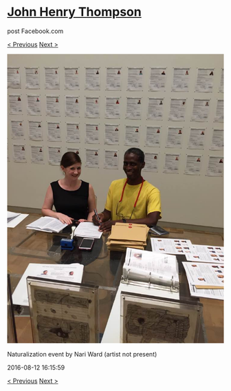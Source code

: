 # [John Henry Thompson](../README.md)
post Facebook.com

[< Previous](2016-08-12-1.md) [Next >](2016-08-11-1.md)

[![](../media/2016-08-12/Naturalization-event-by-Nari-Ward-artist-not-present.jpg)](../README.md)

Naturalization event by Nari Ward (artist not present)

2016-08-12 16:15:59

[< Previous](2016-08-12-1.md) [Next >](2016-08-11-1.md)